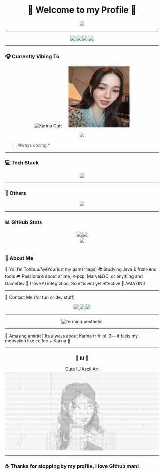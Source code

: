 <h1 align="center">🌸 Welcome to my Profile 🌸</h1>

<p align="center">
  <img src="https://readme-typing-svg.demolab.com?font=Fira+Code&weight=500&size=22&pause=1000&color=FFB3E6&center=true&vCenter=true&width=500&lines=I+Just+Love+Coding;Karina+Enjoyer.;Learning+Java+%7C+Dreaming+in+Ideas;GameDev+Collab%3F+Let's+Build." />
</p>

---

<p align="center">
  <a href="https://github.com/Tohbuu">
    <img src="https://img.shields.io/github/followers/Tohbuu?label=Followers&style=social" />
  </a>
  <a href="https://github.com/Tohbuu?tab=repositories">
    <img src="https://img.shields.io/badge/%F0%9F%8C%9F%20Star%20My%20Repos-Tohbuu-ff9ecb" />
  </a>
  <a href="https://github.com/Tohbuu">
    <img src="https://komarev.com/ghpvc/?username=Tohbuu&label=Profile+Views&color=ff9ecb&style=flat" />
  </a>
  <a href="https://github.com/Tohbuu">
    <img src="https://img.shields.io/github/last-commit/Tohbuu/Tohbuu?color=ff69b4" />
  </a>
</p>

---

### 🎧 Currently Vibing To

<p align="center">
  <img src="./images/karina-aespa.gif" width="200" height="200" alt="Karina Cute"/>
  &nbsp;&nbsp;&nbsp;
  <img src="./images/aespa-karina-monjjunirawr.gif" width="200" height="200" alt="Karina Shocked"/>
</p>

<p align="center">
  <img src="https://readme-typing-svg.demolab.com?font=Fira+Code&weight=500&size=20&pause=1000&color=FF77C5&center=true&vCenter=true&width=500&lines=Indie+J-Pop+%7C+Lo-fi+Beats+%7C+K-pop+Feels" />
</p>

> Always coding.*

---

### 💻 Tech Stack

<p align="center">
  <img src="https://skillicons.dev/icons?i=java,html,css,js,python,php,github,linux,bash,vscode" />
</p>


---


### 🔢 Others
<p align = "center">
  <img src ="https://skillicons.dev/icons?i=arch,arduino,blender,bootstrap,debian,discord,docker,express,git,github,godot,java,ai" />
</p>


---
### 📊 GitHub Stats

<div align="center">
  <img src="https://github-readme-stats.vercel.app/api?username=Tohbuu&show_icons=true&theme=tokyonight&icon_color=ff9ecb&title_color=ff9ecb" height="165"/>
  <img src="https://streak-stats.demolab.com?user=Tohbuu&theme=tokyonight&hide_border=false&ring=ff9ecb&fire=ff9ecb&currStreakLabel=ff9ecb" height="165"/>
</div>
<div align="center">
  <img src="https://github-readme-stats.vercel.app/api/top-langs/?username=Tohbuu&layout=compact&theme=tokyonight&title_color=ff9ecb" height="130"/>
</div>

---

### 💬 About Me

👋 Yo! I’m Tohbuu/AyeYou(just my gamer tags)
📚 Studying Java & front-end tools
🎮 Passionate about anime, K-pop, Marvel/DC, or anything and GameDev
🤖 I love AI integration. So efficient yet effective
💞 AMAZING


---

💌 Contact Me (for fun or dev stuff)
<p align="center"> <a href="mailto:youremail@example.com"> <img src="https://skillicons.dev/icons?i=gmail" height="30" /> </a> <a href="https://github.com/Tohbuu"> <img src="https://skillicons.dev/icons?i=github" height="30" /> </a> <a href="https://linkedin.com/in/yourprofile"> <img src="https://skillicons.dev/icons?i=linkedin" height="30" /> </a> </p>

---

<p align="center"> <img src="./images/matrix-green.gif" width="500" alt="terminal aesthetic"/> </p>

---

🌟 Amazing amirite?
Its always about Karina fr fr lol :3—
it fuels my motivation like coffee + Karina 💖

---

### <p align="center">🩷 IU 🩷</p>
<p align ="Center">Cute IU Ascii Art <img src="./ascii-art.png"/></a>
</p>

---

### ☕ Thanks for stopping by my profile, I love Github man! 

